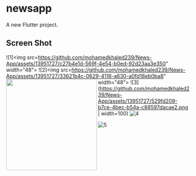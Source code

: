 # newsapp

A new Flutter project.

## Screen Shot
![1]<img src=https://github.com/mohamedkhaled239/News-App/assets/13951727/c27b4e1d-569f-4e54-b0ed-92d23aa3e350" width="48">
![2]<img src=https://github.com/mohamedkhaled239/News-App/assets/13951727/33621b4c-0629-4118-a630-a0fd18eb0ba8" width="48">
<a href="url"><img src="[http://url.to/image.png](https://github.com/mohamedkhaled239/News-App/assets/13951727/529fd209-b7ce-4bec-b54a-c88597dacae2)" align="left" height="248" width="248" ></a>
![3](https://github.com/mohamedkhaled239/News-App/assets/13951727/529fd209-b7ce-4bec-b54a-c88597dacae2.png | width=100) 
![4](https://github.com/mohamedkhaled239/News-App/assets/13951727/097d5318-ec8b-4857-bc96-ab87cb8cb16c)

![5](https://github.com/mohamedkhaled239/News-App/assets/13951727/b13b3af5-386e-44c2-a6ef-769abe6db38a )
